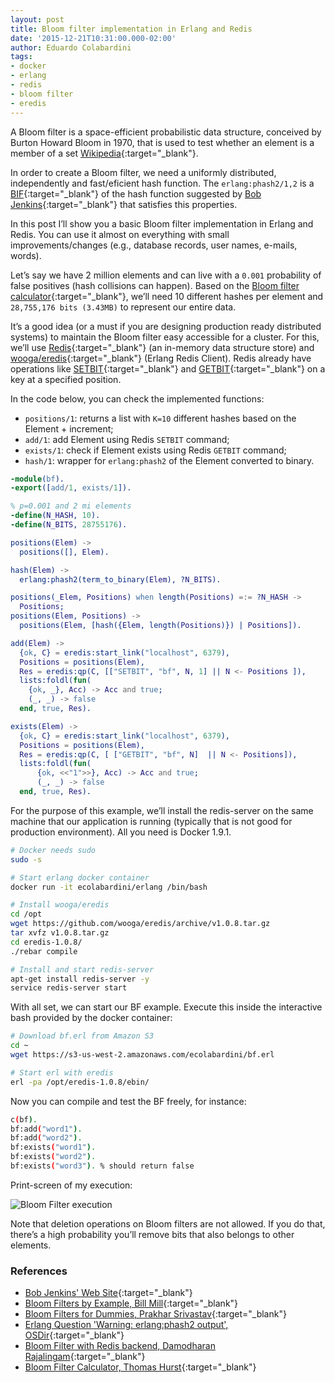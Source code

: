 ```yaml
---
layout: post
title: Bloom filter implementation in Erlang and Redis
date: '2015-12-21T10:31:00.000-02:00'
author: Eduardo Colabardini
tags:
- docker
- erlang
- redis
- bloom filter
- eredis
---
```


A Bloom filter is a space-efficient probabilistic data structure, conceived by Burton Howard Bloom in 1970, that is used to test whether an element is a member of a set [Wikipedia](https://en.wikipedia.org/wiki/Bloom_filter){:target="_blank"}.

<!-- more -->

In order to create a Bloom filter, we need a uniformly distributed, independently and fast/eficient hash function. The ``erlang:phash2/1,2`` is a [BIF](https://github.com/blackberry/Erlang-OTP/blob/master/erts/emulator/beam/utils.c#L976){:target="_blank"} of the hash function suggested by [Bob Jenkins](http://www.burtleburtle.net/bob/){:target="_blank"} that satisfies this properties.

In this post I’ll show you a basic Bloom filter implementation in Erlang and Redis. You can use it almost on everything with small improvements/changes (e.g., database records, user names, e-mails, words).

Let’s say we have 2 million elements and can live with a ``0.001`` probability of false positives (hash collisions can happen). Based on the [Bloom filter calculator](http://hur.st/bloomfilter?n=2000000&p=0.001){:target="_blank"}, we’ll need 10 different hashes per element and ``28,755,176 bits (3.43MB)`` to represent our entire data.

It’s a good idea (or a must if you are designing production ready distributed systems) to maintain the Bloom filter easy accessible for a cluster. For this, we’ll use [Redis](http://redis.io/){:target="_blank"} (an in-memory data structure store) and [wooga/eredis](https://github.com/wooga/eredis){:target="_blank"} (Erlang Redis Client). Redis already have operations like [SETBIT](http://redis.io/commands/SETBIT){:target="_blank"} and [GETBIT](http://redis.io/commands/GETBIT){:target="_blank"} on a key at a specified position.

In the code below, you can check the implemented functions:

* ``positions/1``: returns a list with ``K=10`` different hashes based on the Element + increment;
* ``add/1``: add Element using Redis ``SETBIT`` command;
* ``exists/1``: check if Element exists using Redis ``GETBIT`` command;
* ``hash/1``: wrapper for ``erlang:phash2`` of the Element converted to binary.

~~~erlang
-module(bf).
-export([add/1, exists/1]).

% p=0.001 and 2 mi elements
-define(N_HASH, 10).
-define(N_BITS, 28755176).

positions(Elem) ->
  positions([], Elem).

hash(Elem) ->
  erlang:phash2(term_to_binary(Elem), ?N_BITS).

positions(_Elem, Positions) when length(Positions) =:= ?N_HASH ->
  Positions;
positions(Elem, Positions) ->
  positions(Elem, [hash({Elem, length(Positions)}) | Positions]).

add(Elem) ->
  {ok, C} = eredis:start_link("localhost", 6379),
  Positions = positions(Elem),
  Res = eredis:qp(C, [["SETBIT", "bf", N, 1] || N <- Positions ]),
  lists:foldl(fun(
    {ok, _}, Acc) -> Acc and true;
    (_, _) -> false
  end, true, Res).

exists(Elem) ->
  {ok, C} = eredis:start_link("localhost", 6379),
  Positions = positions(Elem),
  Res = eredis:qp(C, [ ["GETBIT", "bf", N]  || N <- Positions]),
  lists:foldl(fun(
      {ok, <<"1">>}, Acc) -> Acc and true;
      (_, _) -> false
  end, true, Res).
~~~

For the purpose of this example, we’ll install the redis-server on the same machine that our application is running (typically that is not good for production environment). All you need is Docker 1.9.1.

~~~bash
# Docker needs sudo
sudo -s

# Start erlang docker container
docker run -it ecolabardini/erlang /bin/bash

# Install wooga/eredis
cd /opt
wget https://github.com/wooga/eredis/archive/v1.0.8.tar.gz
tar xvfz v1.0.8.tar.gz
cd eredis-1.0.8/
./rebar compile

# Install and start redis-server
apt-get install redis-server -y
service redis-server start
~~~

With all set, we can start our BF example. Execute this inside the interactive bash provided by the docker container:

~~~bash
# Download bf.erl from Amazon S3
cd ~
wget https://s3-us-west-2.amazonaws.com/ecolabardini/bf.erl

# Start erl with eredis
erl -pa /opt/eredis-1.0.8/ebin/
~~~

Now you can compile and test the BF freely, for instance:

~~~bash
c(bf).
bf:add("word1").
bf:add("word2").
bf:exists("word1").
bf:exists("word2").
bf:exists("word3"). % should return false
~~~

Print-screen of my execution:

![Bloom Filter execution](../../../../assets/2015-12-20.png)

Note that deletion operations on Bloom filters are not allowed. If you do that, there’s a high probability you’ll remove bits that also belongs to other elements.

### References

* [Bob Jenkins' Web Site](http://www.burtleburtle.net/bob/){:target="_blank"}
* [Bloom Filters by Example, Bill Mill](http://billmill.org/bloomfilter-tutorial/){:target="_blank"}
* [Bloom Filters for Dummies, Prakhar Srivastav](http://prakhar.me/articles/bloom-filters-for-dummies/){:target="_blank"}
* [Erlang Question 'Warning: erlang:phash2 output', OSDir](http://osdir.com/ml/erlang-questions-programming/2009-05/msg00179.html){:target="_blank"}
* [Bloom Filter with Redis backend, Damodharan Rajalingam](https://github.com/rdamodharan/redbloom){:target="_blank"}
* [Bloom Filter Calculator, Thomas Hurst](http://hur.st/bloomfilter){:target="_blank"}
